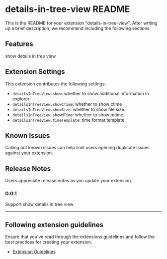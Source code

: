# details-in-tree-view README

This is the README for your extension "details-in-tree-view". After writing up a brief description, we recommend including the following sections.

## Features

show details in tree view

## Extension Settings

This extension contributes the following settings:

* `detailsInTreeView.show`: whether to show additional information in explorer
* `detailsInTreeView.showCTime`: whether to show ctime
* `detailsInTreeView.showSize`: whether to show file size.
* `detailsInTreeView.showMTime`: whether to show mtime.
* `detailsInTreeView.timeTemplate`: time format template.

## Known Issues

Calling out known issues can help limit users opening duplicate issues against your extension.

## Release Notes

Users appreciate release notes as you update your extension.

### 0.0.1

Support show details in tree view

---

## Following extension guidelines

Ensure that you've read through the extensions guidelines and follow the best practices for creating your extension.

* [Extension Guidelines](https://code.visualstudio.com/api/references/extension-guidelines)
